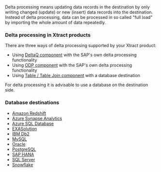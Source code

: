 Delta processing means updating data records in the destination by only writing changed (update) or new (insert) data records into the destination. 
Instead of delta processing, data can be processed in so called "full load" by importing the whole amount of data repeatedly.


### Delta processing in Xtract products

There are three ways of delta processing supported by your Xtract product:
- Using [DeltaQ component](../datasource-deltaq/extraction-define) with the SAP's own delta processing functionality 
- Using [ODP component](../odp/odp-functions-ov#load-verfahren-update-mode) with the SAP's own delta processing functionality
- Using [Table / Table Join component](../table) with a database destination <br>

For delta processing it is advisable to use a database on the destination side.


### Database destinations
- [Amazon Redshift](../destinations/amazon-redshift#merging-data) 
- [Azure Synapse Analytics ](../destinations/azure-synapse-analytics#merging-data)
- [Azure SQL Database](../destinations/microsoft-sql-server#merging-data) 
- [EXASolution](../destinations/exasol#merging-data) 
- [IBM Db2](../destinations/ibm-db2#merging-data) 
- [MySQL](../destinations/mysql#merging-data) 
- [Oracle](../destinations/oracle#merging-data) 
- [PostgreSQL](../destinations/postgreSQL#merging-data)
- [SAP HANA](../destinations/sap-hana#merging-data) 
- [SQL Server](../destinations/microsoft-sql-server#merging-data) 
- [Snowflake](../destinations/snowflake#merging-data)


